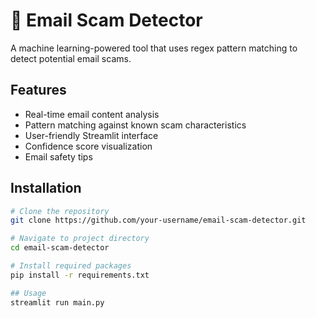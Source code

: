 # 📧 Email Scam Detector

A machine learning-powered tool that uses regex pattern matching to detect potential email scams.

## Features
- Real-time email content analysis
- Pattern matching against known scam characteristics
- User-friendly Streamlit interface
- Confidence score visualization
- Email safety tips

## Installation

```bash
# Clone the repository
git clone https://github.com/your-username/email-scam-detector.git

# Navigate to project directory
cd email-scam-detector

# Install required packages
pip install -r requirements.txt

## Usage
streamlit run main.py